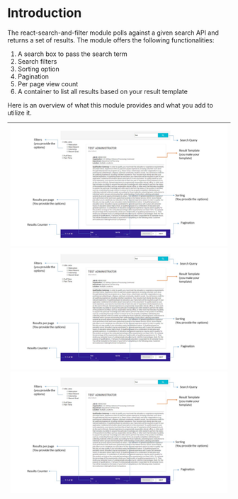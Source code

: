# Introduction

The react-search-and-filter module polls against a given search API and returns a set of results. The module offers the following functionalities:

1. A search box to pass the search term
2. Search filters
3. Sorting option
4. Pagination
5. Per page view count
6. A container to list all results based on your result template 

Here is an overview of what this module provides and what you add to utilize it.

| ![](/assets/search-master.jpg)![](/docs/search-master.jpg)![](https://raw.githubusercontent.com/arowshan/react-search/master/docs/images/search-master.jpg) |
| :--- |




